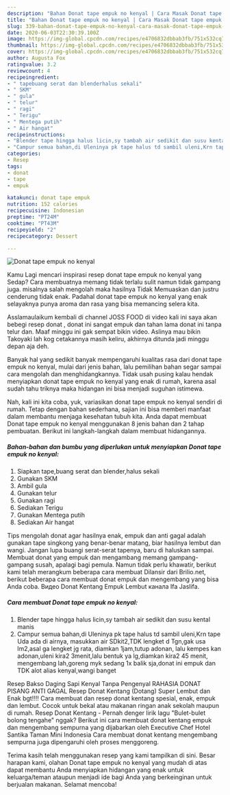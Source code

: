 ```yaml
---
description: "Bahan Donat tape empuk no kenyal | Cara Masak Donat tape empuk no kenyal Yang Lezat"
title: "Bahan Donat tape empuk no kenyal | Cara Masak Donat tape empuk no kenyal Yang Lezat"
slug: 339-bahan-donat-tape-empuk-no-kenyal-cara-masak-donat-tape-empuk-no-kenyal-yang-lezat
date: 2020-06-03T22:30:39.100Z
image: https://img-global.cpcdn.com/recipes/e4706832dbbab3fb/751x532cq70/donat-tape-empuk-no-kenyal-foto-resep-utama.jpg
thumbnail: https://img-global.cpcdn.com/recipes/e4706832dbbab3fb/751x532cq70/donat-tape-empuk-no-kenyal-foto-resep-utama.jpg
cover: https://img-global.cpcdn.com/recipes/e4706832dbbab3fb/751x532cq70/donat-tape-empuk-no-kenyal-foto-resep-utama.jpg
author: Augusta Fox
ratingvalue: 3.2
reviewcount: 4
recipeingredient:
- " tapebuang serat dan blenderhalus sekali"
- " SKM"
- " gula"
- " telur"
- " ragi"
- " Terigu"
- " Mentega putih"
- " Air hangat"
recipeinstructions:
- "Blender tape hingga halus licin,sy tambah air sedikit dan susu kental manis"
- "Campur semua bahan,di Uleninya pk tape halus td sambil uleni,Krn tape Uda ada di airnya, masukkan air SDkit2,TDK lengket d Tgn,gak usa lm2,asal ga lengket jg rata, diamkan 1jam,tutup adonan, lalu kempes kan adonan,uleni kira2 3menit,lalu bentuk ya lg,diamkan kira2 45 menit, mengembang lah,goreng myk sedang 1x balik sja,donat ini empuk dan TDK alot alias kenyal,wangi banget"
categories:
- Resep
tags:
- donat
- tape
- empuk

katakunci: donat tape empuk 
nutrition: 152 calories
recipecuisine: Indonesian
preptime: "PT24M"
cooktime: "PT43M"
recipeyield: "2"
recipecategory: Dessert

---
```



![Donat tape empuk no kenyal](https://img-global.cpcdn.com/recipes/e4706832dbbab3fb/751x532cq70/donat-tape-empuk-no-kenyal-foto-resep-utama.jpg)

Kamu Lagi mencari inspirasi resep donat tape empuk no kenyal yang Sedap? Cara membuatnya memang tidak terlalu sulit namun tidak gampang juga. misalnya salah mengolah maka hasilnya Tidak Memuaskan dan justru cenderung tidak enak. Padahal donat tape empuk no kenyal yang enak selayaknya punya aroma dan rasa yang bisa memancing selera kita.

Asslamaulaikum kembali di channel JOSS FOOD di video kali ini saya akan bebegi resep donat , donat ini sangat empuk dan tahan lama donat ini tanpa telur dan. Maaf minggu ini gak sempat bikin video. Aslinya mau bikin Takoyaki lah kog cetakannya masih keliru, akhirnya ditunda jadi minggu depan aja deh.

Banyak hal yang sedikit banyak mempengaruhi kualitas rasa dari donat tape empuk no kenyal, mulai dari jenis bahan, lalu pemilihan bahan segar sampai cara mengolah dan menghidangkannya. Tidak usah pusing kalau hendak menyiapkan donat tape empuk no kenyal yang enak di rumah, karena asal sudah tahu triknya maka hidangan ini bisa menjadi suguhan istimewa.


Nah, kali ini kita coba, yuk, variasikan donat tape empuk no kenyal sendiri di rumah. Tetap dengan bahan sederhana, sajian ini bisa memberi manfaat dalam membantu menjaga kesehatan tubuh kita. Anda dapat membuat Donat tape empuk no kenyal menggunakan 8 jenis bahan dan 2 tahap pembuatan. Berikut ini langkah-langkah dalam membuat hidangannya.

<!--inarticleads1-->

##### Bahan-bahan dan bumbu yang diperlukan untuk menyiapkan Donat tape empuk no kenyal:

1. Siapkan  tape,buang serat dan blender,halus sekali
1. Gunakan  SKM
1. Ambil  gula
1. Gunakan  telur
1. Gunakan  ragi
1. Sediakan  Terigu
1. Gunakan  Mentega putih
1. Sediakan  Air hangat


Tips mengolah donat agar hasilnya enak, empuk dan anti gagal adalah gunakan tape singkong yang benar-benar matang, biar hasilnya lembut dan wangi. Jangan lupa buangi serat-serat tapenya, baru di haluskan sampai. Membuat donat yang empuk dan mengambang memang gampang-gampang susah, apalagi bagi pemula. Namun tidak perlu khawatir, berikut kami telah merangkum beberapa cara membuat Dilansir dari Brilio.net, berikut beberapa cara membuat donat empuk dan mengembang yang bisa Anda coba. Видео Donat Kentang Empuk Lembut канала Ifa Jaslifa. 

<!--inarticleads2-->

##### Cara membuat Donat tape empuk no kenyal:

1. Blender tape hingga halus licin,sy tambah air sedikit dan susu kental manis
1. Campur semua bahan,di Uleninya pk tape halus td sambil uleni,Krn tape Uda ada di airnya, masukkan air SDkit2,TDK lengket d Tgn,gak usa lm2,asal ga lengket jg rata, diamkan 1jam,tutup adonan, lalu kempes kan adonan,uleni kira2 3menit,lalu bentuk ya lg,diamkan kira2 45 menit, mengembang lah,goreng myk sedang 1x balik sja,donat ini empuk dan TDK alot alias kenyal,wangi banget


Resep Bakso Daging Sapi Kenyal Tanpa Pengenyal RAHASIA DONAT PISANG ANTI GAGAL Resep Donat Kentang (Dotang) Super Lembut dan Enak bgt!!!! Cara membuat dan resep donat kentang spesial, enak, empuk dan lembut. Cocok untuk bekal atau makanan ringan anak sekolah maupun di rumah. Resep Donat Kentang - Pernah denger lirik lagu &#34;Bulet-bulet bolong tengahe&#34; nggak? Berikut ini cara membuat donat kentang empuk dan mengembang sempurna yang dijabarkan oleh Executive Chef Hotel Santika Taman Mini Indonesia Cara membuat donat kentang mengembang sempurna juga dipengaruhi oleh proses menggoreng. 

Terima kasih telah menggunakan resep yang kami tampilkan di sini. Besar harapan kami, olahan Donat tape empuk no kenyal yang mudah di atas dapat membantu Anda menyiapkan hidangan yang enak untuk keluarga/teman ataupun menjadi ide bagi Anda yang berkeinginan untuk berjualan makanan. Selamat mencoba!
